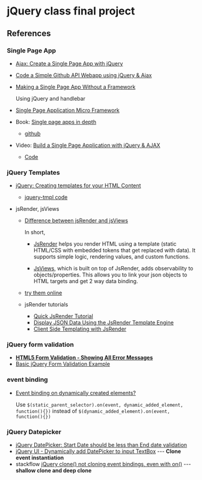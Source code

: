# jQuery class final project

## References
### Single Page App
- [Ajax: Create a Single Page App with jQuery](https://ilovecoding.org/lessons/ajax-create-a-single-page-app-with-jquery)

- [Code a Simple Github API Webapp using jQuery & Ajax](http://blog.teamtreehouse.com/code-a-simple-github-api-webapp-using-jquery-ajax)

- [Making a Single Page App Without a Framework](http://tutorialzine.com/2015/02/single-page-app-without-a-framework/)

  Using jQuery and handlebar
  
- [Single Page Application Micro Framework](https://github.com/c-smile/spapp)  
  
- Book: [Single page apps in depth](http://singlepageappbook.com/single-page.html)
  - [github](https://github.com/mixu/singlepageappbook) 

- Video: [Build a Single Page Application with jQuery & AJAX](https://www.youtube.com/watch?v=NdJhKcm8JHY)
  - [Code](https://github.com/nax3t/ajax-jquery-tutorial)

### jQuery Templates
- [jQuery: Creating templates for your HTML Content](http://www.webistrate.com/jquery-creating-templates-for-your-html-content/)
  - [jquery-tmpl code](https://github.com/BorisMoore/jquery-tmpl)
  
- jsRender, jsViews
  - [Difference between jsRender and jsViews](https://stackoverflow.com/questions/9965571/difference-between-jsrender-and-jsviews)
  
    In short, 
    - [JsRender](https://github.com/borismoore/jsrender) helps you render HTML using a template (static HTML/CSS with embedded tokens that get replaced with data). It supports simple logic, rendering values, and custom functions.

    - [JsViews](https://github.com/BorisMoore/jsviews), which is built on top of JsRender, adds observability to objects/properties. This allows you to link your json objects to HTML targets and get 2 way data binding.

  - [try them online](https://www.jsviews.com/)

  - jsRender tutorials
    - [Quick JsRender Tutorial](http://blog.teamextension.com/quick-jsrender-tutorial-1043)
    - [Display JSON Data Using the JsRender Template Engine](http://www.htmlgoodies.com/beyond/javascript/display-json-data-using-the-jsrender-template-engine.html)
    - [Client Side Templating with JsRender](http://www.dotnetcurry.com/javascript/840/client-side-template-jsrender)

### jQuery form validation
- **[HTML5 Form Validation - Showing All Error Messages](https://www.tjvantoll.com/2012/08/05/html5-form-validation-showing-all-error-messages/)**
- [Basic jQuery Form Validation Example](https://www.sitepoint.com/basic-jquery-form-validation-tutorial/)

### event binding
- [Event binding on dynamically created elements?](https://stackoverflow.com/questions/203198/event-binding-on-dynamically-created-elements)

  Use `$(static_parent_selector).on(event, dynamic_added_element, function(){})` instead of `$(dynamic_added_element).on(event, function(){})`

### jQuery Datepicker
- [jQuery DatePicker: Start Date should be less than End date validation](https://www.aspsnippets.com/Articles/jQuery-DatePicker-Start-Date-should-be-less-than-End-date-validation.aspx)
- [jQuery UI - Dynamically add DatePicker to input TextBox](http://www.mysamplecode.com/2012/10/jquery-ui-dynamically-add-datepicker-to.html) --- **Clone event instantiation**
- stackflow [jQuery clone() not cloning event bindings, even with on()](https://stackoverflow.com/questions/9549643/jquery-clone-not-cloning-event-bindings-even-with-on) --- **shallow clone and deep clone**
  
  
